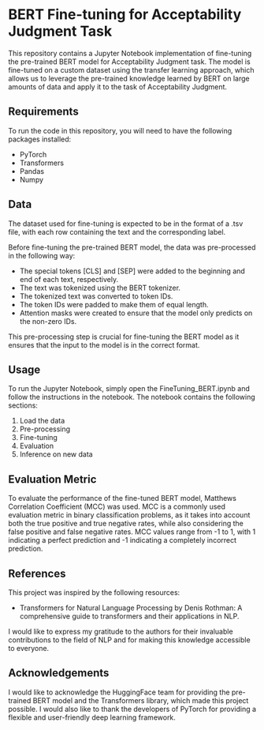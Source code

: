 # BERT Fine-tuning for Acceptability Judgment Task

This repository contains a Jupyter Notebook implementation of fine-tuning the pre-trained BERT model for Acceptability Judgment task. The model is fine-tuned on a custom dataset using the transfer learning approach, which allows us to leverage the pre-trained knowledge learned by BERT on large amounts of data and apply it to the task of Acceptability Judgment.

## Requirements
To run the code in this repository, you will need to have the following packages installed:
* PyTorch
* Transformers
* Pandas
* Numpy

## Data
The dataset used for fine-tuning is expected to be in the format of a .tsv file, with each row containing the text and the corresponding label.

Before fine-tuning the pre-trained BERT model, the data was pre-processed in the following way:
* The special tokens [CLS] and [SEP] were added to the beginning and end of each text, respectively.
* The text was tokenized using the BERT tokenizer.
* The tokenized text was converted to token IDs.
* The token IDs were padded to make them of equal length.
* Attention masks were created to ensure that the model only predicts on the non-zero IDs.

This pre-processing step is crucial for fine-tuning the BERT model as it ensures that the input to the model is in the correct format.

## Usage
To run the Jupyter Notebook, simply open the FineTuning_BERT.ipynb and follow the instructions in the notebook. The notebook contains the following sections:
1. Load the data
2. Pre-processing
3. Fine-tuning
4. Evaluation
5. Inference on new data

## Evaluation Metric
To evaluate the performance of the fine-tuned BERT model, Matthews Correlation Coefficient (MCC) was used. MCC is a commonly used evaluation metric in binary classification problems, as it takes into account both the true positive and true negative rates, while also considering the false positive and false negative rates. MCC values range from -1 to 1, with 1 indicating a perfect prediction and -1 indicating a completely incorrect prediction.

## References
This project was inspired by the following resources:
* Transformers for Natural Language Processing by Denis Rothman: A comprehensive guide to transformers and their applications in NLP.

I would like to express my gratitude to the authors for their invaluable contributions to the field of NLP and for making this knowledge accessible to everyone.

## Acknowledgements
I would like to acknowledge the HuggingFace team for providing the pre-trained BERT model and the Transformers library, which made this project possible. I would also like to thank the developers of PyTorch for providing a flexible and user-friendly deep learning framework.

